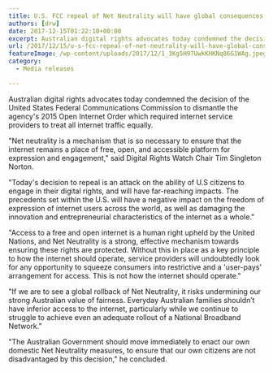 ```yaml
---
title: U.S. FCC repeal of Net Neutrality will have global consequences
authors: [drw]
date: 2017-12-15T01:22:10+00:00
excerpt: Australian digital rights advocates today condemned the decision of the United States Federal Communications Commission to dismantle the agency's 2015 Open Internet Order which required internet service providers to treat all internet traffic equally.
url: /2017/12/15/u-s-fcc-repeal-of-net-neutrality-will-have-global-consequences/
featureImage: /wp-content/uploads/2017/12/1_3Kg5H97UwkKHKNq86G1WAg.jpeg
category:
  - Media releases

---
```

Australian digital rights advocates today condemned the decision of the United States Federal Communications Commission to dismantle the agency's 2015 Open Internet Order which required internet service providers to treat all internet traffic equally.

"Net neutrality is a mechanism that is so necessary to ensure that the internet remains a place of free, open, and accessible platform for expression and engagement," said Digital Rights Watch Chair Tim Singleton Norton.

"Today's decision to repeal is an attack on the ability of U.S citizens to engage in their digital rights, and will have far-reaching impacts. The precedents set within the U.S. will have a negative impact on the freedom of expression of internet users across the world, as well as damaging the innovation and entrepreneurial characteristics of the internet as a whole."

"Access to a free and open internet is a human right upheld by the United Nations, and Net Neutrality is a strong, effective mechanism towards ensuring these rights are protected. Without this in place as a key principle to how the internet should operate, service providers will undoubtedly look for any opportunity to squeeze consumers into restrictive and a 'user-pays' arrangement for access. This is not how the internet should operate."

"If we are to see a global rollback of Net Neutrality, it risks undermining our strong Australian value of fairness. Everyday Australian families shouldn&#8217;t have inferior access to the internet, particularly while we continue to struggle to achieve even an adequate rollout of a National Broadband Network."

"The Australian Government should move immediately to enact our own domestic Net Neutrality measures, to ensure that our own citizens are not disadvantaged by this decision," he concluded.
